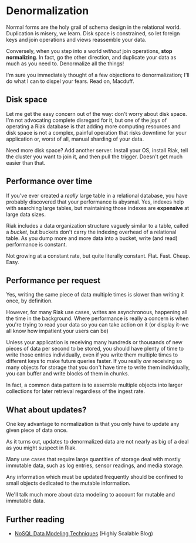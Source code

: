 # Denormalization

Normal forms are the holy grail of schema design in the relational
world. Duplication is misery, we learn. Disk space is constrained, so
let foreign keys and join operations and views reassemble your data.

Conversely, when you step into a world *without* join operations,
**stop normalizing**. In fact, go the other direction, and duplicate
your data as much as you need to. Denormalize all the things!

I'm sure you immediately thought of a few objections to
denormalization; I'll do what I can to dispel your fears. Read on,
Macduff.

## Disk space

Let me get the easy concern out of the way: don't worry about disk
space. I'm not advocating complete disregard for it, but one of the
joys of operating a Riak database is that adding more computing
resources and disk space is not a complex, painful operation that
risks downtime for your application or, worst of all, manual sharding
of your data.

Need more disk space? Add another server. Install your OS, install
Riak, tell the cluster you want to join it, and then pull the
trigger. Doesn't get much easier than that.

## Performance over time

If you've ever created a *really* large table in a relational
database, you have probably discovered that your performance is
abysmal. Yes, indexes help with searching large tables, but
maintaining those indexes are **expensive** at large data sizes.

Riak includes a data organization structure vaguely similar to a
table, called a *bucket*, but buckets don't carry the indexing overhead of a relational table. As you dump more and more data into a bucket, write (and read) performance is constant.

Not growing at a constant rate, but quite literally
constant. Flat. Fast. Cheap. Easy.

## Performance per request

Yes, writing the same piece of data multiple times is slower than
writing it once, by definition.

However, for many Riak use cases, writes are asynchronous, happening
all the time in the background. Where performance is really a concern
is when you're trying to read your data so you can take action on it
(or display it–we all know how impatient your users can be)

Unless your application is receiving many hundreds or thousands of new
pieces of data per second to be stored, you should have plenty of time
to write those entries individually, even if you write them multiple
times to different keys to make future queries faster. If you really
*are* receiving so many objects for storage that you don't have time
to write them individually, you can buffer and write blocks of them in
chunks.

In fact, a common data pattern is to assemble multiple objects into
larger collections for later retrieval regardless of the ingest rate.

## What about updates?

One key advantage to normalization is that you only have to update any
given piece of data once.

As it turns out, updates to denormalized data are not nearly as big of
a deal as you might suspect in Riak.

Many use cases that require large quantities of storage deal with
mostly immutable data, such as log entries, sensor readings, and media
storage.

Any information which must be updated frequently should be confined to
small objects dedicated to the mutable information.

<!-- Would be nice to have an example here -->

We'll talk much more about data modeling to account for mutable and
immutable data.

## Further reading

* [NoSQL Data Modeling Techniques](http://highlyscalable.wordpress.com/2012/03/01/nosql-data-modeling-techniques/) (Highly Scalable Blog)
